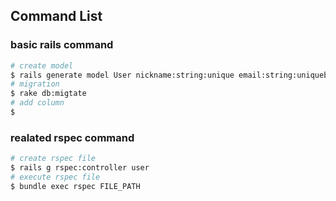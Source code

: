 ## Command List
### basic rails command
```sh
# create model
$ rails generate model User nickname:string:unique email:string:uniqueb
# migration
$ rake db:migtate
# add column
$ 
```

### realated rspec command
```sh
# create rspec file
$ rails g rspec:controller user       
# execute rspec file
$ bundle exec rspec FILE_PATH
```